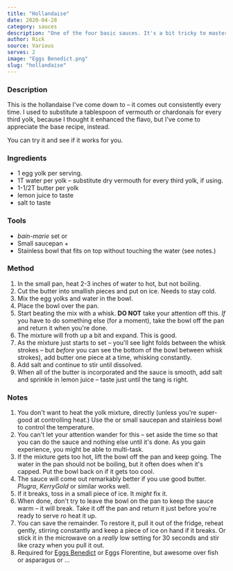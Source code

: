 ```yaml
---
title: "Hollandaise"
date: 2020-04-28
category: sauces
description: "One of the four basic sauces. It's a bit tricky to master, but incredibly rewarding once you get it down."
author: Rick
source: Various
serves: 2
image: "Eggs Benedict.png"
slug: "hollandaise"
---
```

### Description

This is the hollandaise I've come down to &ndash; it comes out consistently every time.  I used to substitute a tablespoon of vermouth or chardonais for every third yolk, because I thought it enhanced the flavo, but I've come to appreciate the base recipe, instead.

You can try it and see if it works for you.

### Ingredients

* 1 egg yolk per serving.
* 1T water per yolk &ndash; substitute dry vermouth for every third yolk, if using.
* 1-1/2T butter per yolk
* lemon juice to taste
* salt to taste

### Tools

* _bain-marie_ set
or
* Small saucepan +
* Stainless bowl that fits on top without touching the water (see notes.)

### Method

1. In the small pan, heat 2-3 inches of water to hot, but not boiling.
1. Cut the butter into smallish pieces and put on ice.  Needs to stay cold.
1. Mix the egg yolks and water in the bowl.
1. Place the bowl over the pan.
1. Start beating the mix with a whisk.  __DO NOT__ take your attention off this.  _If_ you have to do something else (for a moment), take the bowl off the pan and return it when you're done.
1. The mixture will froth up a bit and expand.  This is good.
1. As the mixture just starts to set &ndash; you'll see light folds between the whisk strokes &ndash; but _before_ you can see the bottom of the bowl between whisk strokes), add butter one piece at a time, whisking constantly.
1. Add salt and continue to stir until dissolved.
1. When all of the butter is incorporated and the sauce is smooth, add salt and sprinkle in lemon juice &ndash; taste just until the tang is right.

### Notes

1. You don't want to heat the yolk mixture, directly (unless you're super-good at controlling heat.) Use the or small saucepan and stainless bowl to control the temperature.
1. You can't let your attention wander for this &ndash; set aside the time so that you can do the sauce and nothing else until it's done.  As you gain experience, you might be able to multi-task.
1. If the mixture gets too hot, lift the bowl off the pan and keep going.  The water in the pan should not be boiling, but it often does when it's capped.  Put the bowl back on if it gets too cool.
1. The sauce will come out remarkably better if you use good butter.  _Plugra_, _KerryGold_ or similar works well.
1. If it breaks, toss in a small piece of ice.  It _might_ fix it.
1. When done, don't try to leave the bowl on the pan to keep the sauce warm &ndash; it will break.  Take it off the pan and return it just before you're ready to serve ro heat it up.
1. You can save the remainder.  To restore it, pull it out of the fridge, reheat gently, stirring constantly and keep a piece of ice on hand if it breaks.  Or stick it in the microwave on a _really_ low setting for 30 seconds and stir like crazy when you pull it out.
1. Required for [Eggs Benedict](/recipes/breakfasts/eggs-benedict) or Eggs Florentine, but awesome over fish or asparagus or ...
